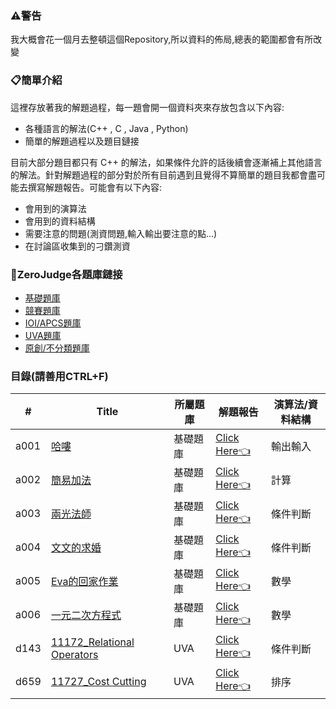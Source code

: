### ⚠警告
我大概會花一個月去整頓這個Repository,所以資料的佈局,總表的範圍都會有所改變

### 📋簡單介紹
這裡存放著我的解題過程，每一題會開一個資料夾來存放包含以下內容:
- 各種語言的解法(C++ , C , Java , Python)
- 簡單的解題過程以及題目鏈接

目前大部分題目都只有 C++ 的解法，如果條件允許的話後續會逐漸補上其他語言的解法。針對解題過程的部分對於所有目前遇到且覺得不算簡單的題目我都會盡可能去撰寫解題報告。可能會有以下內容:
- 會用到的演算法
- 會用到的資料結構
- 需要注意的問題(測資問題,輸入輸出要注意的點...)
- 在討論區收集到的刁鑽測資

### 🔗ZeroJudge各題庫鏈接
- [基礎題庫](https://zerojudge.tw/Problems?tabid=BASIC#tab00)
- [競賽題庫](https://zerojudge.tw/Problems?tabid=CONTEST#tab01)
- [IOI/APCS題庫](https://zerojudge.tw/Problems?tabid=TOI#tab02)
- [UVA題庫](https://zerojudge.tw/Problems?tabid=UVA#tab03)
- [原創/不分類題庫](https://zerojudge.tw/Problems?tabid=ORIGINAL#tab04)

### 目錄(請善用CTRL+F)

<!-- |題號|[題目名稱](題目鏈接)|題庫|[Click Here👈](解題報告鏈接)|演算法/資料結構的使用| -->
<!-- ||[]()||[Click Here👈]()|| -->

| # | Title | 所屬題庫 | 解題報告 | 演算法/資料結構|
|---| ----- | ------- | ------- |---------------|
|a001|[哈嘍](https://zerojudge.tw/ShowProblem?problemid=a001)|基礎題庫|[Click Here👈](https://github.com/CalvinWan0101/ZeroJudge/tree/main/Basic/a001_%E5%93%88%E5%9B%89)|輸出輸入|
|a002|[簡易加法](https://zerojudge.tw/ShowProblem?problemid=a002)|基礎題庫|[Click Here👈](https://github.com/CalvinWan0101/ZeroJudge/tree/main/Basic/a002_%E7%B0%A1%E6%98%93%E5%8A%A0%E6%B3%95)|計算|
|a003|[兩光法師](https://zerojudge.tw/ShowProblem?problemid=a003)|基礎題庫|[Click Here👈](https://github.com/CalvinWan0101/ZeroJudge/tree/main/Basic/a003_%E5%85%A9%E5%85%89%E6%B3%95%E5%B8%AB%E5%8D%A0%E5%8D%9C%E8%A1%93)|條件判斷|
|a004|[文文的求婚](https://zerojudge.tw/ShowProblem?problemid=a004)|基礎題庫|[Click Here👈](https://github.com/CalvinWan0101/ZeroJudge/tree/main/Basic/a004_%E6%96%87%E6%96%87%E7%9A%84%E6%B1%82%E5%A9%9A)|條件判斷|
|a005|[Eva的回家作業](https://zerojudge.tw/ShowProblem?problemid=a005)|基礎題庫|[Click Here👈](https://github.com/CalvinWan0101/ZeroJudge/tree/main/Basic/a005_Eva%E7%9A%84%E5%9B%9E%E5%AE%B6%E4%BD%9C%E6%A5%AD)|數學|
|a006|[一元二次方程式](https://zerojudge.tw/ShowProblem?problemid=a006)|基礎題庫|[Click Here👈](https://github.com/CalvinWan0101/ZeroJudge/tree/main/Basic/a006_%E4%B8%80%E5%85%83%E4%BA%8C%E6%AC%A1%E6%96%B9%E7%A8%8B%E5%BC%8F)|數學|
|d143|[11172_Relational Operators](https://zerojudge.tw/ShowProblem?problemid=d143)|UVA|[Click Here👈](https://github.com/CalvinWan0101/ZeroJudge/tree/main/UVA/d143_11172_Relational%20Operators)|條件判斷|
|d659|[11727_Cost Cutting](https://zerojudge.tw/ShowProblem?problemid=d659)|UVA|[Click Here👈](https://github.com/CalvinWan0101/ZeroJudge/tree/main/UVA/d659_11727_Cost%20Cutting)|排序|
